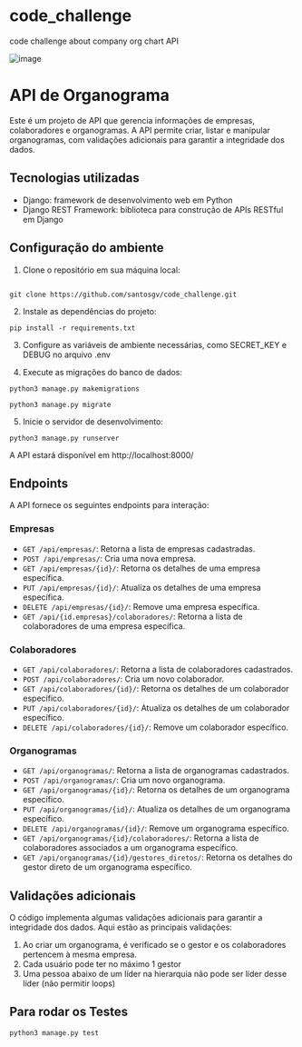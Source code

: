 # code_challenge
code challenge about company org chart API


![image](https://github.com/santosgv/code_challenge/assets/54445515/32bd1928-2998-48c8-97f9-b5a41307b94d)

# API de Organograma

Este é um projeto de API que gerencia informações de empresas, colaboradores e organogramas. A API permite criar, listar e manipular organogramas, com validações adicionais para garantir a integridade dos dados.

## Tecnologias utilizadas

- Django: framework de desenvolvimento web em Python
- Django REST Framework: biblioteca para construção de APIs RESTful em Django

## Configuração do ambiente

1. Clone o repositório em sua máquina local:

~~~linux

git clone https://github.com/santosgv/code_challenge.git

~~~
2. Instale as dependências do projeto:

~~~linux
pip install -r requirements.txt
~~~

3. Configure as variáveis de ambiente necessárias, como SECRET_KEY e DEBUG no arquivo .env


4. Execute as migrações do banco de dados:

~~~linux
python3 manage.py makemigrations

python3 manage.py migrate
~~~

5. Inicie o servidor de desenvolvimento:

~~~linux
python3 manage.py runserver
~~~

A API estará disponível em http://localhost:8000/

## Endpoints

A API fornece os seguintes endpoints para interação:

### Empresas

- `GET /api/empresas/`: Retorna a lista de empresas cadastradas.
- `POST /api/empresas/`: Cria uma nova empresa.
- `GET /api/empresas/{id}/`: Retorna os detalhes de uma empresa específica.
- `PUT /api/empresas/{id}/`: Atualiza os detalhes de uma empresa específica.
- `DELETE /api/empresas/{id}/`: Remove uma empresa específica.
- `GET /api/{id.empresas}/colaboradores/`: Retorna a lista de colaboradores de uma empresa específica.

### Colaboradores

- `GET /api/colaboradores/`: Retorna a lista de colaboradores cadastrados.
- `POST /api/colaboradores/`: Cria um novo colaborador.
- `GET /api/colaboradores/{id}/`: Retorna os detalhes de um colaborador específico.
- `PUT /api/colaboradores/{id}/`: Atualiza os detalhes de um colaborador específico.
- `DELETE /api/colaboradores/{id}/`: Remove um colaborador específico.


### Organogramas

- `GET /api/organogramas/`: Retorna a lista de organogramas cadastrados.
- `POST /api/organogramas/`: Cria um novo organograma.
- `GET /api/organogramas/{id}/`: Retorna os detalhes de um organograma específico.
- `PUT /api/organogramas/{id}/`: Atualiza os detalhes de um organograma específico.
- `DELETE /api/organogramas/{id}/`: Remove um organograma específico.
- `GET /api/organogramas/{id}/colaboradores/`: Retorna a lista de colaboradores associados a um organograma específico.
- `GET /api/organogramas/{id}/gestores_diretos/`: Retorna os detalhes do gestor direto de um organograma específico.

## Validações adicionais

O código implementa algumas validações adicionais para garantir a integridade dos dados. Aqui estão as principais validações:

1. Ao criar um organograma, é verificado se o gestor e os colaboradores pertencem à mesma empresa.
2. Cada usuário pode ter no máximo 1 gestor
3. Uma pessoa abaixo de um líder na hierarquia não pode ser líder desse líder (não permitir loops)

## Para rodar os Testes

~~~linux
python3 manage.py test
~~~
